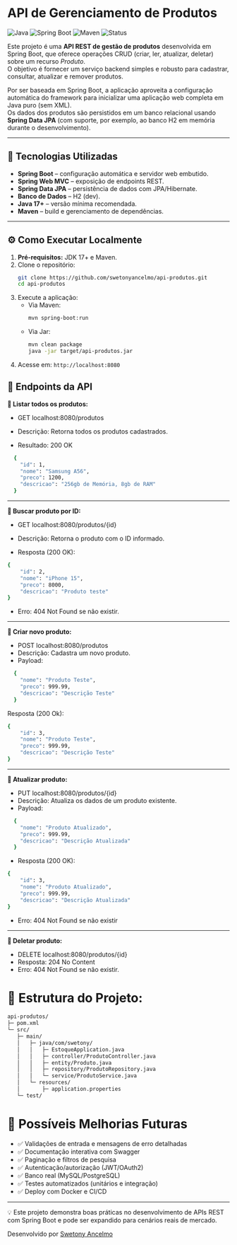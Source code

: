 # API de Gerenciamento de Produtos


![Java](https://img.shields.io/badge/Java-17+-red?logo=openjdk)
![Spring Boot](https://img.shields.io/badge/Spring%20Boot-3.x-brightgreen?logo=springboot)
![Maven](https://img.shields.io/badge/Maven-Build-blue?logo=apachemaven)
![Status](https://img.shields.io/badge/Status-Em%20Desenvolvimento-yellow)

Este projeto é uma **API REST de gestão de produtos** desenvolvida em Spring Boot, que oferece operações CRUD (criar, ler, atualizar, deletar) sobre um recurso *Produto*.  
O objetivo é fornecer um serviço backend simples e robusto para cadastrar, consultar, atualizar e remover produtos.  

Por ser baseada em Spring Boot, a aplicação aproveita a configuração automática do framework para inicializar uma aplicação web completa em Java puro (sem XML).  
Os dados dos produtos são persistidos em um banco relacional usando **Spring Data JPA** (com suporte, por exemplo, ao banco H2 em memória durante o desenvolvimento).

---

## 🚀 Tecnologias Utilizadas

- **Spring Boot** – configuração automática e servidor web embutido.  
- **Spring Web MVC** – exposição de endpoints REST.  
- **Spring Data JPA** – persistência de dados com JPA/Hibernate.  
- **Banco de Dados** – H2 (dev).  
- **Java 17+** – versão mínima recomendada.  
- **Maven** – build e gerenciamento de dependências.  

---

## ⚙️ Como Executar Localmente

1. **Pré-requisitos:** JDK 17+ e Maven.  
2. Clone o repositório:
   ```bash
   git clone https://github.com/swetonyancelmo/api-produtos.git
   cd api-produtos
   ```
3. Execute a aplicação:
   - Via Maven:
      ```bash
      mvn spring-boot:run
      ```
   - Via Jar:
      ```bash
      mvn clean package
      java -jar target/api-produtos.jar
      ```
4. Acesse em: ``http://localhost:8080``

## 📌 Endpoints da API

**🔹 Listar todos os produtos:**

   - GET localhost:8080/produtos
  
  - Descrição: Retorna todos os produtos cadastrados.

  - Resultado: 200 OK
  ```bash
    {
      "id": 1,
      "nome": "Samsung A56",
      "preco": 1200,
      "descricao": "256gb de Memória, 8gb de RAM"
    }
  ```

---

**🔹 Buscar produto por ID:**

- GET localhost:8080/produtos/{id}

- Descrição: Retorna o produto com o ID informado.

- Resposta (200 OK):

```bash
{
    "id": 2,
    "nome": "iPhone 15",
    "preco": 8000,
    "descricao": "Produto teste"
}
```
- Erro: 404 Not Found se não existir.
---

**🔹 Criar novo produto:**

- POST localhost:8080/produtos
- Descrição: Cadastra um novo produto.
- Payload:
```bash
  {
    "nome": "Produto Teste",
    "preco": 999.99,
    "descricao": "Descrição Teste"
  }
```
Resposta (200 Ok):
```bash
{
    "id": 3,
    "nome": "Produto Teste",
    "preco": 999.99,
    "descricao": "Descrição Teste"
}
```
---

**🔹 Atualizar produto:**

- PUT localhost:8080/produtos/{id}
- Descrição: Atualiza os dados de um produto existente.
- Payload:
```bash
  {
    "nome": "Produto Atualizado",
    "preco": 999.99,
    "descricao": "Descrição Atualizada"
  }
```
- Resposta (200 OK):
```bash
{
    "id": 3,
    "nome": "Produto Atualizado",
    "preco": 999.99,
    "descricao": "Descrição Atualizada"
}
```
- Erro: 404 Not Found se não existir

---

**🔹 Deletar produto:**

- DELETE localhost:8080/produtos/{id}
- Resposta: 204 No Content
- Erro: 404 Not Found se não existir.

# 📂 Estrutura do Projeto:

```bash
api-produtos/
├─ pom.xml
└─ src/
   ├─ main/
   │   ├─ java/com/swetony/
   │   │   ├─ EstoqueApplication.java
   │   │   ├─ controller/ProdutoController.java
   │   │   ├─ entity/Produto.java
   │   │   ├─ repository/ProdutoRepository.java
   │   │   └─ service/ProdutoService.java
   │   └─ resources/
   │       ├─ application.properties
   └─ test/
```
# 🔮 Possíveis Melhorias Futuras

- ✅ Validações de entrada e mensagens de erro detalhadas
- ✅ Documentação interativa com Swagger
- ✅ Paginação e filtros de pesquisa
- ✅ Autenticação/autorização (JWT/OAuth2)
- ✅ Banco real (MySQL/PostgreSQL)
- ✅ Testes automatizados (unitários e integração)
- ✅ Deploy com Docker e CI/CD

---

💡 Este projeto demonstra boas práticas no desenvolvimento de APIs REST com Spring Boot e pode ser expandido para cenários reais de mercado.

Desenvolvido por [Swetony Ancelmo](https://www.linkedin.com/in/swetony-ancelmo)


